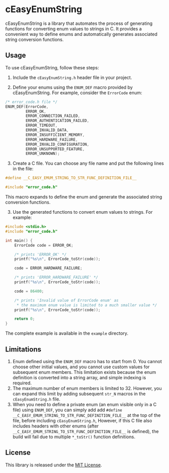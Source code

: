 # cEasyEnumString

cEasyEnumString is a library that automates the process of generating functions for converting enum values to strings
in C. It provides a convenient way to define enums and automatically generates associated string conversion functions.

## Usage

To use cEasyEnumString, follow these steps:

1. Include the `cEasyEnumString.h` header file in your project.

2. Define your enums using the `ENUM_DEF` macro provided by cEasyEnumString. For example, consider the `ErrorCode` enum:

```c
/* error_code.h file */
ENUM_DEF(ErrorCode,
         ERROR_OK,
         ERROR_CONNECTION_FAILED,
         ERROR_AUTHENTICATION_FAILED,
         ERROR_TIMEOUT,
         ERROR_INVALID_DATA,
         ERROR_INSUFFICIENT_MEMORY,
         ERROR_HARDWARE_FAILURE,
         ERROR_INVALID_CONFIGURATION,
         ERROR_UNSUPPORTED_FEATURE,
         ERROR_UNKNOWN);
```

3. Create a C file. You can choose any file name and put the following lines in the file:

```c
#define __C_EASY_EMUM_STRING_TO_STR_FUNC_DEFINITION_FILE__

#include "error_code.h"
```
This macro expands to define the enum and generate the associated string conversion functions.

3. Use the generated functions to convert enum values to strings. For example:

```c   
#include <stdio.h>
#include "error_code.h"

int main() {
    ErrorCode code = ERROR_OK;

    /* prints 'ERROR_OK' */
    printf("%s\n", ErrorCode_toStr(code));

    code = ERROR_HARDWARE_FAILURE;

    /* prints 'ERROR_HARDWARE_FAILURE' */
    printf("%s\n", ErrorCode_toStr(code));

    code = 86400;

    /* prints 'Invalid value of ErrorCode enum' as
     * the maximum enum value is limited to a much smaller value */
    printf("%s\n", ErrorCode_toStr(code));

    return 0;
}
```

The complete example is available in the `example` directory.

## Limitations

1. Enum defined using the `ENUM_DEF` macro has to start from 0. You cannot choose other initial values, and you cannot
use custom values for subsequent enum members. This limitation exists because the enum definition is converted into
a string array, and simple indexing is required.
2. The maximum number of enum members is limited to 32. However, you can expand this limit by adding subsequent `str_N`
macros in the `cEasyEnumString.h` file.
3. When you need to define a private enum (an enum visible only in a C file) using `ENUM_DEF`, you can simply add 
add `#define __C_EASY_EMUM_STRING_TO_STR_FUNC_DEFINITION_FILE__` at the top of the file, before including
`cEasyEnumString.h`, However, if this C file also includes headers with other enums (after
`__C_EASY_EMUM_STRING_TO_STR_FUNC_DEFINITION_FILE__` is defined), the build will fail due to multiple `*_toStr()`
function definitions.

## License

This library is released under the [MIT License](LICENSE).
